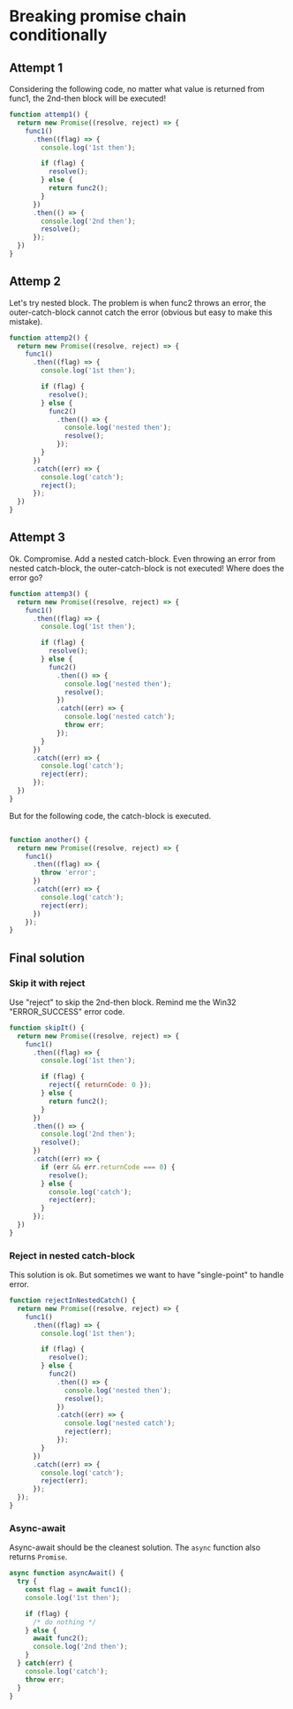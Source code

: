 # Breaking promise chain conditionally

## Attempt 1

Considering the following code, no matter what value is returned from func1, the 2nd-then block will be executed!

```javascript
function attemp1() {
  return new Promise((resolve, reject) => {
    func1()
      .then((flag) => {
        console.log('1st then');

        if (flag) {
          resolve();
        } else {
          return func2();
        }
      })
      .then(() => {
        console.log('2nd then');
        resolve();
      });
  })
}
```

## Attemp 2

Let's try nested block. The problem is when func2 throws an error, the outer-catch-block cannot catch the error (obvious but easy to make this mistake).

```javascript
function attemp2() {
  return new Promise((resolve, reject) => {
    func1()
      .then((flag) => {
        console.log('1st then');

        if (flag) {
          resolve();
        } else {
          func2()
            .then(() => {
              console.log('nested then');
              resolve();
            });
        }
      })
      .catch((err) => {
        console.log('catch');
        reject();
      });
  })
}
```

## Attempt 3

Ok. Compromise. Add a nested catch-block. Even throwing an error from nested catch-block, the outer-catch-block is not executed! Where does the error go?

```javascript
function attemp3() {
  return new Promise((resolve, reject) => {
    func1()
      .then((flag) => {
        console.log('1st then');

        if (flag) {
          resolve();
        } else {
          func2()
            .then(() => {
              console.log('nested then');
              resolve();
            })
            .catch((err) => {
              console.log('nested catch');
              throw err;
            });
        }
      })
      .catch((err) => {
        console.log('catch');
        reject(err);
      });
  })
}
```

But for the following code, the catch-block is executed.

```javascript

function another() {
  return new Promise((resolve, reject) => {
    func1()
      .then((flag) => {
        throw 'error';
      })
      .catch((err) => {
        console.log('catch');
        reject(err);
      })
    });
}
```

## Final solution

### Skip it with reject

Use "reject" to skip the 2nd-then block. Remind me the Win32 "ERROR_SUCCESS" error code.

```javascript
function skipIt() {
  return new Promise((resolve, reject) => {
    func1()
      .then((flag) => {
        console.log('1st then');

        if (flag) {
          reject({ returnCode: 0 });
        } else {
          return func2();
        }
      })
      .then(() => {
        console.log('2nd then');
        resolve();
      })
      .catch((err) => {
        if (err && err.returnCode === 0) {
          resolve();
        } else {
          console.log('catch');
          reject(err);  
        }
      });
  })
}
```

### Reject in nested catch-block

This solution is ok. But sometimes we want to have "single-point" to handle error.

```javascript
function rejectInNestedCatch() {
  return new Promise((resolve, reject) => {
    func1()
      .then((flag) => {
        console.log('1st then');

        if (flag) {
          resolve();
        } else {
          func2()
            .then(() => {
              console.log('nested then');
              resolve();
            })
            .catch((err) => {
              console.log('nested catch');
              reject(err);
            });
        }
      })
      .catch((err) => {
        console.log('catch');
        reject(err);
      });
  });
}
```

### Async-await

Async-await should be the cleanest solution. The ```async``` function also returns ```Promise```.

```javascript
async function asyncAwait() {
  try {
    const flag = await func1();
    console.log('1st then');

    if (flag) {
      /* do nothing */
    } else {
      await func2();
      console.log('2nd then');
    }
  } catch(err) {
    console.log('catch');
    throw err;
  }
}
```
